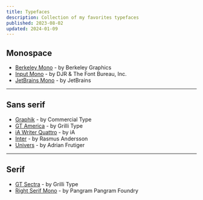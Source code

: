 ```yaml
---
title: Typefaces
description: Collection of my favorites typefaces
published: 2023-08-02
updated: 2024-01-09
---
```


## Monospace

- [Berkeley Mono](https://berkeleygraphics.com/typefaces/berkeley-mono/) - by Berkeley Graphics
- [Input Mono](https://input.djr.com/) - by DJR & The Font Bureau, Inc.
- [JetBrains Mono](https://www.jetbrains.com/lp/mono/) - by JetBrains

---

## Sans serif

- [Graphik](https://commercialtype.com/catalog/graphik) - by Commercial Type
- [GT America](https://www.grillitype.com/typeface/gt-america) - by Grilli Type
- [iA Writer Quattro](https://github.com/iaolo/iA-Fonts) - by iA
- [Inter](https://rsms.me/inter/) - by Rasmus Andersson
- [Univers](https://www.fontshop.com/families/univers) - by Adrian Frutiger

---

## Serif

- [GT Sectra](https://www.grillitype.com/typeface/gt-sectra) - by Grilli Type
- [Right Serif Mono](https://pangrampangram.com/products/right-serif-mono) - by Pangram Pangram Foundry
